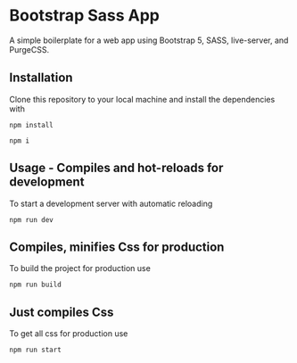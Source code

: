 # Bootstrap Sass App

A simple boilerplate for a web app using Bootstrap 5, SASS, live-server, and PurgeCSS.

## Installation

Clone this repository to your local machine and install the dependencies with

```code
npm install
```

```code
npm i
```

## Usage - Compiles and hot-reloads for development

To start a development server with automatic reloading

```code
npm run dev
```

## Compiles, minifies Css for production

To build the project for production use

```code
npm run build
```

## Just compiles Css

To get all css for production use

```code
npm run start
```
